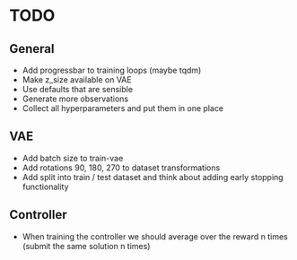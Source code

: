 # TODO

## General

* Add progressbar to training loops (maybe tqdm)
* Make z_size available on VAE
* Use defaults that are sensible
* Generate more observations
* Collect all hyperparameters and put them in one place

## VAE

* Add batch size to train-vae
* Add rotations 90, 180, 270 to dataset transformations
* Add split into train / test dataset and think about adding early stopping functionality

## Controller

* When training the controller we should average over the reward n times (submit the same solution
  n times)
